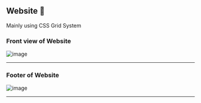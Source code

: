 <h2> Website 📰</h2>
  <p> Mainly using CSS Grid System</p>
  <h3> Front view of Website</h3>
  
![image](https://user-images.githubusercontent.com/69325431/123464439-6bb56880-d60a-11eb-8072-b7fee929d322.png)
<hr>


<h3> Footer of Website</h3>


![image](https://user-images.githubusercontent.com/69325431/123464809-f0a08200-d60a-11eb-9d70-0e7f3d636397.png)
<hr>






